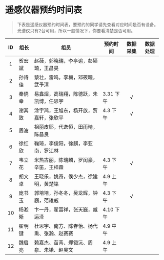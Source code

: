 # 遥感仪器预约时间表
> 下表是遥感仪器预约时间表，要预约的同学请先查看对应时间是否有设备。
> 光谱仪只有2台可用，所以一般情况下，你要看清楚是否可用。

|ID|组长|组员|预约时间|数据采集|数据处理|
|:---:|---|---|---|:---:|---|
|1|贺宏斌|赵薇，郭晓瑞，李亭谕，彭颖琦，王昌昊||||
|2|孙诗佳|蔡壮，雷鸣，李梅，邓筱疃，武予清||||
|3|秦侥幸|易鑫煜，高瑞翔，陈德跃，朱凯博，任思宇|3.31 下午|√||
|4|谢其致|涂宇鸿，王旭东，杨开放，贾嘉轩，张欣平|4.3 下午|√||
|5|周波|祖丽皮耶，代逸恒，田雨晴，陈昌良||||
|6|徐红欣| 鞠琦，李俊阳，徐麒，李亚南，罗江林| |||
|7|韦立花|米热古丽，陈瑞麟，罗闰豪，辛笛，王梓霖|4.3 下午|√||
|8|胡文卓|王晓乐，姚奇，侯少杰，徐建明，黄楚铭|4.9 上午|||
|9|庞书玉| 郭培培，孙冬冬，吴龙辉，钟巍，范雄威 |4.3 下午|√||
|10|杨淞晰|卞一丹，翟富祥，张天巍，臧运泽 |4.10 下午|||
|11|翟明键|杜恩宇、南方、陈春怡、杨代熏、张瀚、赵赛赛 |4.9 中午|||
|12|魏启亮|赖嘉杰、苗青、郑铠沅、周泉、朱锴、赵昊文|4.9 上午|||
